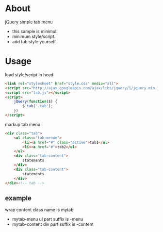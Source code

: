 About
==========

jQuery simple tab menu

* this sample is minimul.
* minimum style/script.
* add tab style yourself.

Usage
==========

load style/script in head

```html
<link rel="stylesheet" href="style.css" media="all">
<script src="http://ajax.googleapis.com/ajax/libs/jquery/1/jquery.min.js"></script>
<script src="tab.js"></script>
<script>
    jQuery(function($) {
        $.tab('.tab');
    })
</script>
```

markup tab menu

```html
<div class="tab">
    <ul class="tab-menue">
        <li><a href="#" class="active">tab1</ul>
        <li><a href="#">tab2</ul>
    </ul>
    <div class="tab-content">
        statements
    </div>
    <div class="tab-content">
        statements
    </div>
</div><!-- tab -->
```

example
-----

wrap content class name is mytab

* mytab-menu    ul part suffix is -menu
* mytab-content div part suffix is -content
